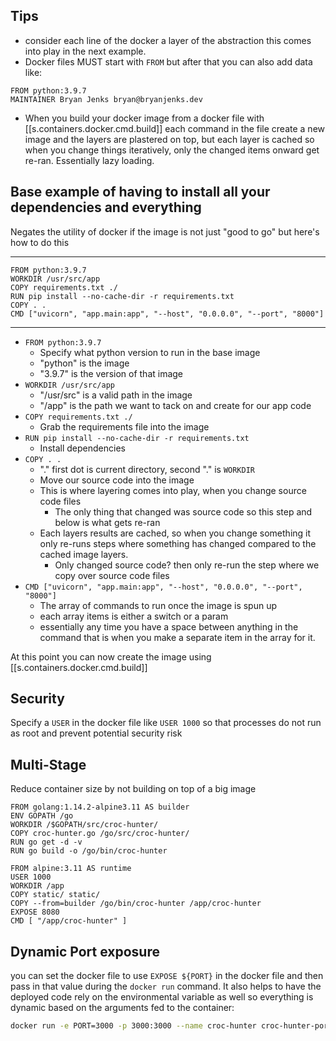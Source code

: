 
## Tips

- consider each line of the docker a layer of the abstraction this comes into play in the next example.
- Docker files MUST start with `FROM` but after that you can also add data like:

```docker
FROM python:3.9.7
MAINTAINER Bryan Jenks bryan@bryanjenks.dev
```

- When you build your docker image from a docker file with [[s.containers.docker.cmd.build]] each command in the file create a new image and the layers are plastered on top, but each layer is cached so when you change things iteratively, only the changed items onward get re-ran. Essentially lazy loading.

## Base example of having to install all your dependencies and everything

Negates the utility of docker if the image is not just "good to go" but here's how to do this

---

```docker
FROM python:3.9.7
WORKDIR /usr/src/app
COPY requirements.txt ./
RUN pip install --no-cache-dir -r requirements.txt
COPY . .
CMD ["uvicorn", "app.main:app", "--host", "0.0.0.0", "--port", "8000"]
```

---

- `FROM python:3.9.7`
  - Specify what python version to run in the base image
  - "python" is the image
  - "3.9.7" is the version of that image
- `WORKDIR /usr/src/app`
  - "/usr/src" is a valid path in the image
  - "/app" is the path we want to tack on and create for our app code
- `COPY requirements.txt ./`
  - Grab the requirements file into the image
- `RUN pip install --no-cache-dir -r requirements.txt`
  - Install dependencies
- `COPY . .`
  - "." first dot is current directory, second "." is `WORKDIR`
  - Move our source code into the image
  - This is where layering comes into play, when you change source code files
    - The only thing that changed was source code so this step and below is what gets re-ran
  - Each layers results are cached, so when you change something it only re-runs steps where something has changed compared to the cached image layers.
    - Only changed source code? then only re-run the step where we copy over source code files
- `CMD ["uvicorn", "app.main:app", "--host", "0.0.0.0", "--port", "8000"]`
  - The array of commands to run once the image is spun up
  - each array items is either a switch or a param
  - essentially any time you have a space between anything in the command that is when you make a separate item in the array for it.

At this point you can now create the image using [[s.containers.docker.cmd.build]]

## Security

Specify a `USER` in the docker file like `USER 1000` so that processes do not run as root and prevent potential security risk

## Multi-Stage

Reduce container size by not building on top of a big image

```docker
FROM golang:1.14.2-alpine3.11 AS builder
ENV GOPATH /go
WORKDIR /$GOPATH/src/croc-hunter/
COPY croc-hunter.go /go/src/croc-hunter/
RUN go get -d -v
RUN go build -o /go/bin/croc-hunter

FROM alpine:3.11 AS runtime
USER 1000
WORKDIR /app
COPY static/ static/
COPY --from=builder /go/bin/croc-hunter /app/croc-hunter
EXPOSE 8080
CMD [ "/app/croc-hunter" ]
```

## Dynamic Port exposure

you can set the docker file to use `EXPOSE ${PORT}` in the docker file and then pass in that value during the `docker run` command. It also helps to have the deployed code rely on the environmental variable as well so everything is dynamic based on the arguments fed to the container:

```bash
docker run -e PORT=3000 -p 3000:3000 --name croc-hunter croc-hunter-port:1
```


